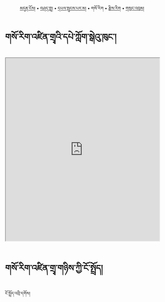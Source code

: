 <p align="center">
  <a href="https://bdrc-reader.github.io/sherabling/">མདུན་ངོས།</a> • <a href="https://bdrc-reader.github.io/sherabling/shadra">བཤད་གྲྭ།</a> • <a href="https://bdrc-reader.github.io/sherabling/yigcha">དཔལ་སྤུངས་པར་མ།</a>  • <span>གསོ་རིག</span> • <a href="https://bdrc-reader.github.io/sherabling/tzirig">རྩིས་རིག</a> • <a href="https://bdrc-reader.github.io/sherabling/sungbum">གསུང་འབུམ།</a></p>


# གསོ་རིག་འཛིན་གྲྭའི་དཔེ་ཀློག་སྒེའུ་ཁུང་།

<iframe allowfullscreen src="https://library.bdrc.io/scripts/embed-iframe.html?work=bdr:W1ERI0013003&origin=website.com" width="100%" height="600"></iframe>

<br>
<br>

# གསོ་རིག་འཛིན་གྲྭ་གཉིས་ཀྱི་ངོ་སྤྲོད།

ངོ་སྤྲོད་འབྲི་དགོས།









